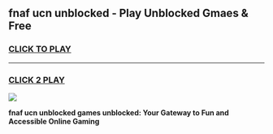 
## fnaf ucn unblocked - Play Unblocked Gmaes & Free
<h3>
<a href="https://news.freeplayer.one?title=fnaf_ucn_unblocked&ref=16F">CLICK TO PLAY</a></h3>
<hr>

<h3>
<a href="https://news.freeplayer.one?title=fnaf_ucn_unblocked&ref=16F">CLICK 2 PLAY</a>
  
</h3>

<a href="https://news.freeplayer.one?title=fnaf_ucn_unblocked&ref=16F/"><img src="https://clearcache.store/games.png"></a>


**fnaf ucn unblocked games unblocked: Your Gateway to Fun and Accessible Online Gaming**
